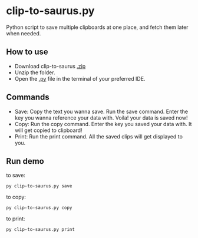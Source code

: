 # clip-to-saurus.py
Python script to save multiple clipboards at one place, and fetch them later when needed.

## How to use
- Download clip-to-saurus [.zip](https://github.com/kxnyshk/clip-to-saurus.py/archive/refs/heads/master.zip)
- Unzip the folder.
- Open the [.py](https://github.com/kxnyshk/clip-to-saurus.py/blob/master/clip-to-saurus.py) file in the terminal of your preferred IDE.

## Commands
 - Save:  Copy the text you wanna save. Run the save command. Enter the key you wanna reference your data with. Voila! your data is saved now!
 - Copy:  Run the copy command. Enter the key you saved your data with. It will get copied to clipboard!
 - Print: Run the print command. All the saved clips will get displayed to you.

## Run demo
to save:
  ```
  py clip-to-saurus.py save
  ```
  
to copy:
  ```
  py clip-to-saurus.py copy
  ```
  
to print:
  ```
  py clip-to-saurus.py print
  ```
